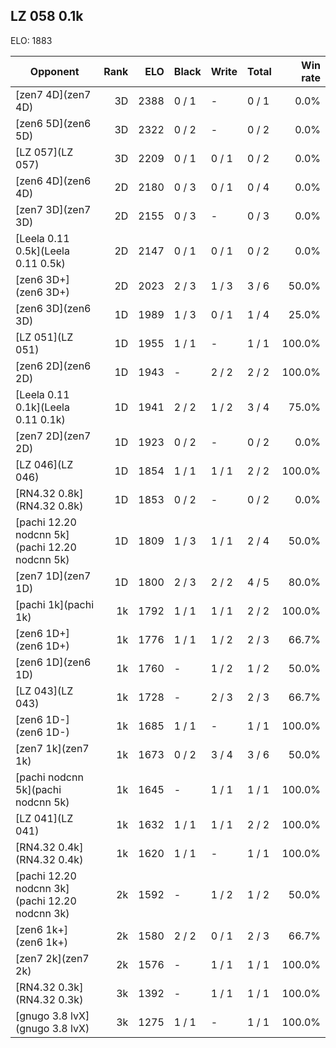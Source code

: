 ## LZ 058 0.1k ##

ELO: 1883

Opponent | Rank | ELO | Black | Write | Total | Win rate
---------|-----:|----:|-------|-------|-------|-------:
[zen7 4D](zen7 4D) | 3D | 2388 | 0 / 1 | - | 0 / 1 | 0.0%
[zen6 5D](zen6 5D) | 3D | 2322 | 0 / 2 | - | 0 / 2 | 0.0%
[LZ 057](LZ 057) | 3D | 2209 | 0 / 1 | 0 / 1 | 0 / 2 | 0.0%
[zen6 4D](zen6 4D) | 2D | 2180 | 0 / 3 | 0 / 1 | 0 / 4 | 0.0%
[zen7 3D](zen7 3D) | 2D | 2155 | 0 / 3 | - | 0 / 3 | 0.0%
[Leela 0.11 0.5k](Leela 0.11 0.5k) | 2D | 2147 | 0 / 1 | 0 / 1 | 0 / 2 | 0.0%
[zen6 3D+](zen6 3D+) | 2D | 2023 | 2 / 3 | 1 / 3 | 3 / 6 | 50.0%
[zen6 3D](zen6 3D) | 1D | 1989 | 1 / 3 | 0 / 1 | 1 / 4 | 25.0%
[LZ 051](LZ 051) | 1D | 1955 | 1 / 1 | - | 1 / 1 | 100.0%
[zen6 2D](zen6 2D) | 1D | 1943 | - | 2 / 2 | 2 / 2 | 100.0%
[Leela 0.11 0.1k](Leela 0.11 0.1k) | 1D | 1941 | 2 / 2 | 1 / 2 | 3 / 4 | 75.0%
[zen7 2D](zen7 2D) | 1D | 1923 | 0 / 2 | - | 0 / 2 | 0.0%
[LZ 046](LZ 046) | 1D | 1854 | 1 / 1 | 1 / 1 | 2 / 2 | 100.0%
[RN4.32 0.8k](RN4.32 0.8k) | 1D | 1853 | 0 / 2 | - | 0 / 2 | 0.0%
[pachi 12.20 nodcnn 5k](pachi 12.20 nodcnn 5k) | 1D | 1809 | 1 / 3 | 1 / 1 | 2 / 4 | 50.0%
[zen7 1D](zen7 1D) | 1D | 1800 | 2 / 3 | 2 / 2 | 4 / 5 | 80.0%
[pachi 1k](pachi 1k) | 1k | 1792 | 1 / 1 | 1 / 1 | 2 / 2 | 100.0%
[zen6 1D+](zen6 1D+) | 1k | 1776 | 1 / 1 | 1 / 2 | 2 / 3 | 66.7%
[zen6 1D](zen6 1D) | 1k | 1760 | - | 1 / 2 | 1 / 2 | 50.0%
[LZ 043](LZ 043) | 1k | 1728 | - | 2 / 3 | 2 / 3 | 66.7%
[zen6 1D-](zen6 1D-) | 1k | 1685 | 1 / 1 | - | 1 / 1 | 100.0%
[zen7 1k](zen7 1k) | 1k | 1673 | 0 / 2 | 3 / 4 | 3 / 6 | 50.0%
[pachi nodcnn 5k](pachi nodcnn 5k) | 1k | 1645 | - | 1 / 1 | 1 / 1 | 100.0%
[LZ 041](LZ 041) | 1k | 1632 | 1 / 1 | 1 / 1 | 2 / 2 | 100.0%
[RN4.32 0.4k](RN4.32 0.4k) | 1k | 1620 | 1 / 1 | - | 1 / 1 | 100.0%
[pachi 12.20 nodcnn 3k](pachi 12.20 nodcnn 3k) | 2k | 1592 | - | 1 / 2 | 1 / 2 | 50.0%
[zen6 1k+](zen6 1k+) | 2k | 1580 | 2 / 2 | 0 / 1 | 2 / 3 | 66.7%
[zen7 2k](zen7 2k) | 2k | 1576 | - | 1 / 1 | 1 / 1 | 100.0%
[RN4.32 0.3k](RN4.32 0.3k) | 3k | 1392 | - | 1 / 1 | 1 / 1 | 100.0%
[gnugo 3.8 lvX](gnugo 3.8 lvX) | 3k | 1275 | 1 / 1 | - | 1 / 1 | 100.0%
